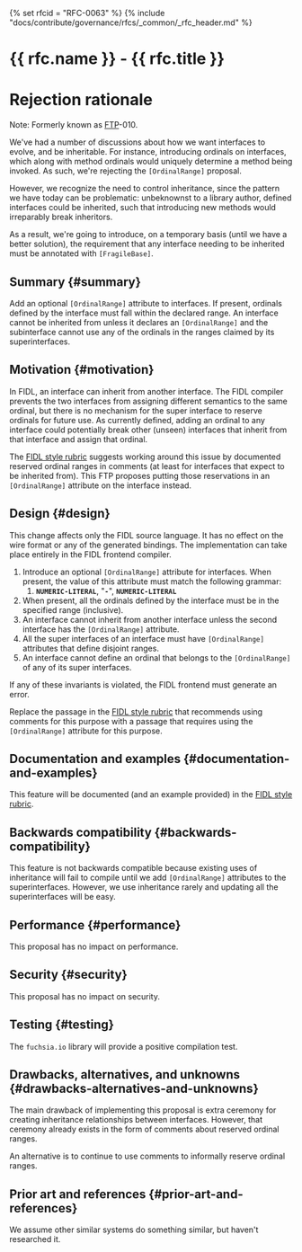 {% set rfcid = "RFC-0063" %}
{% include "docs/contribute/governance/rfcs/_common/_rfc_header.md" %}
# {{ rfc.name }} - {{ rfc.title }}
<!-- *** DO NOT EDIT ABOVE THIS LINE -->

# Rejection rationale

Note: Formerly known as [FTP](../deprecated-ftp-process.md)-010.

We've had a number of discussions about how we want interfaces to evolve,
and be inheritable.
For instance, introducing ordinals on interfaces, which along with method
ordinals would uniquely determine a method being invoked.
As such, we're rejecting the `[OrdinalRange]` proposal.

However, we recognize the need to control inheritance, since the pattern
we have today can be problematic: unbeknownst to a library author,
defined interfaces could be inherited, such that introducing new methods
would irreparably break inheritors.

As a result, we're going to introduce, on a temporary basis (until we have
a better solution), the requirement that any interface needing to be
inherited must be annotated with `[FragileBase]`.

## Summary {#summary}

Add an optional `[OrdinalRange]` attribute to interfaces.
If present, ordinals defined by the interface must fall within the
declared range.
An interface cannot be inherited from unless it declares an
`[OrdinalRange]` and the subinterface cannot use any of the ordinals
in the ranges claimed by its superinterfaces.

## Motivation {#motivation}

In FIDL, an interface can inherit from another interface.
The FIDL compiler prevents the two interfaces from assigning different
semantics to the same ordinal, but there is no mechanism for the super
interface to reserve ordinals for future use.
As currently defined, adding an ordinal to any interface could potentially
break other (unseen) interfaces that inherit from that interface and assign
that ordinal.

The [FIDL style rubric][fidl-style] suggests working around this
issue by documented reserved ordinal ranges in comments (at least for
interfaces that expect to be inherited from).
This FTP proposes putting those reservations in an `[OrdinalRange]` attribute
on the interface instead.

## Design {#design}

This change affects only the FIDL source language.
It has no effect on the wire format or any of the generated bindings.
The implementation can take place entirely in the FIDL frontend compiler.

1. Introduce an optional `[OrdinalRange]` attribute for interfaces.
   When present, the value of this attribute must match the following grammar:
    1. **`NUMERIC-LITERAL`**, "**`-`**", **`NUMERIC-LITERAL`**
2. When present, all the ordinals defined by the interface must be in the
   specified range (inclusive).
3. An interface cannot inherit from another interface unless the second
   interface has the `[OrdinalRange]` attribute.
4. All the super interfaces of an interface must have `[OrdinalRange]`
   attributes that define disjoint ranges.
5. An interface cannot define an ordinal that belongs to the
   `[OrdinalRange]` of any of its super interfaces.

If any of these invariants is violated, the FIDL frontend must generate an
error.

Replace the passage in the [FIDL style rubric][fidl-style] that
recommends using comments for this purpose with a passage that requires
using the `[OrdinalRange]` attribute for this purpose.

## Documentation and examples {#documentation-and-examples}

This feature will be documented (and an example provided) in the [FIDL style
rubric][fidl-style].

## Backwards compatibility {#backwards-compatibility}

This feature is not backwards compatible because existing uses of
inheritance will fail to compile until we add `[OrdinalRange]` attributes
to the superinterfaces.
However, we use inheritance rarely and updating all the superinterfaces
will be easy.

## Performance {#performance}

This proposal has no impact on performance.

## Security {#security}

This proposal has no impact on security.

## Testing {#testing}

The `fuchsia.io` library will provide a positive compilation test.

## Drawbacks, alternatives, and unknowns {#drawbacks-alternatives-and-unknowns}

The main drawback of implementing this proposal is extra ceremony for
creating inheritance relationships between interfaces.
However, that ceremony already exists in the form of comments about
reserved ordinal ranges.

An alternative is to continue to use comments to informally reserve
ordinal ranges.

## Prior art and references {#prior-art-and-references}

We assume other similar systems do something similar, but haven't
researched it.

<!-- xrefs -->
[fidl-style]: /docs/development/languages/fidl/guides/style.md
